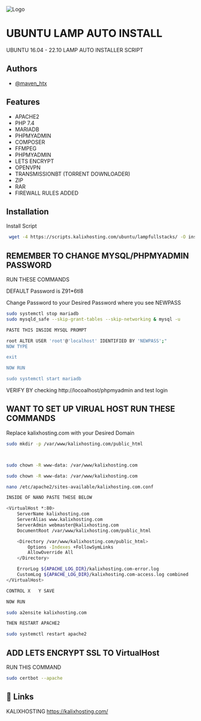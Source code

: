 
![Logo](https://kalixhosting.com/img/logo.png)


# UBUNTU LAMP AUTO INSTALL

UBUNTU 16.04 - 22.10 LAMP AUTO INSTALLER SCRIPT


## Authors

- [@maven_htx](https://instagram.com/maven_htx)


## Features

- APACHE2
- PHP 7.4
- MARIADB
- PHPMYADMIN
- COMPOSER
- FFMPEG
- PHPMYADMIN
- LETS ENCRYPT
- OPENVPN
- TRANSMISSIONBT (TORRENT DOWNLOADER)
- ZIP
- RAR 
- FIREWALL RULES ADDED






## Installation

Install Script

```bash
 wget -4 https://scripts.kalixhosting.com/ubuntu/lampfullstacks/ -O install.sh && bash install.sh

```
    
## REMEMBER TO CHANGE MYSQL/PHPMYADMIN PASSWORD
RUN THESE COMMANDS

DEFAULT Password is Z91*6tl8

Change Password to your Desired Password where you see NEWPASS


```bash
sudo systemctl stop mariadb
sudo mysqld_safe --skip-grant-tables --skip-networking & mysql -u

PASTE THIS INSIDE MYSQL PROMPT 

root ALTER USER 'root'@'localhost' IDENTIFIED BY 'NEWPASS';"
NOW TYPE

exit

NOW RUN 

sudo systemctl start mariadb
```
VERIFY BY checking http://locoalhost/phpmyadmin and test login



## WANT TO SET UP VIRUAL HOST RUN THESE COMMANDS 

Replace kalixhosting.com with your Desired Domain


```bash
sudo mkdir -p /var/www/kalixhosting.com/public_html



sudo chown -R www-data: /var/www/kalixhosting.com

sudo chown -R www-data: /var/www/kalixhosting.com

nano /etc/apache2/sites-available/kalixhosting.com.conf

INSIDE OF NANO PASTE THESE BELOW 

<VirtualHost *:80>
    ServerName kalixhosting.com
    ServerAlias www.kalixhosting.com
    ServerAdmin webmaster@kalixhosting.com
    DocumentRoot /var/www/kalixhosting.com/public_html

    <Directory /var/www/kalixhosting.com/public_html>
        Options -Indexes +FollowSymLinks
        AllowOverride All
    </Directory>

    ErrorLog ${APACHE_LOG_DIR}/kalixhosting.com-error.log
    CustomLog ${APACHE_LOG_DIR}/kalixhosting.com-access.log combined
</VirtualHost>

CONTROL X   Y SAVE 

NOW RUN 

sudo a2ensite kalixhosting.com

THEN RESTART APACHE2

sudo systemctl restart apache2


```

## ADD LETS ENCRYPT SSL TO VirtualHost

RUN THIS COMMAND

```bash
sudo certbot --apache

```





## 🔗 Links
KALIXHOSTING https://kalixhosting.com/

